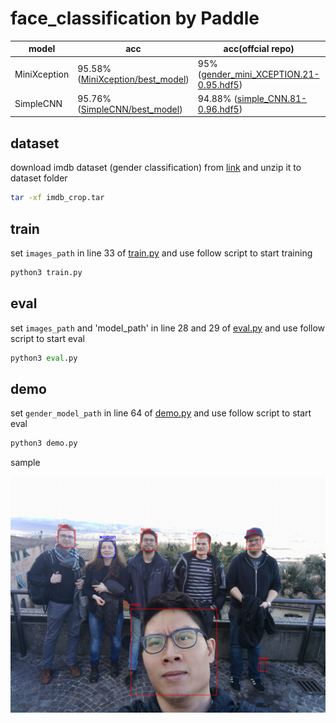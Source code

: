 # face_classification by Paddle

|  model   | acc  | acc(offcial repo) | acc(paper) |
|  ----  | ----  | ----  |----  |
| MiniXception  | 95.58% ([MiniXception/best_model](trained_models/gender_models/MiniXception/best.pdparams))| 95% ([gender_mini_XCEPTION.21-0.95.hdf5](https://github.com/oarriaga/face_classification/blob/master/trained_models/gender_models/gender_mini_XCEPTION.21-0.95.hdf5)) |95% |
| SimpleCNN  | 95.76% ([SimpleCNN/best_model](trained_models/gender_models/SimpleCNN/best.pdparams)) | 94.88% ([simple_CNN.81-0.96.hdf5](https://github.com/oarriaga/face_classification/blob/master/trained_models/gender_models/simple_CNN.81-0.96.hdf5)) |96% |

## dataset 
download imdb dataset (gender classification) from [link](https://data.vision.ee.ethz.ch/cvl/rrothe/imdb-wiki/) and unzip it to dataset folder
```bash
tar -xf imdb_crop.tar
```

## train

set `images_path` in line 33 of [train.py](train.py) and use follow script to start training
```python
python3 train.py
```

## eval

set `images_path` and 'model_path' in line 28 and 29 of [eval.py](eval.py) and use follow script to start eval
```python
python3 eval.py
```

## demo

set `gender_model_path` in line 64 of [demo.py](demo.py) and use follow script to start eval
```python
python3 demo.py
```

sample

![demo img](images/predicted_test_image.png)